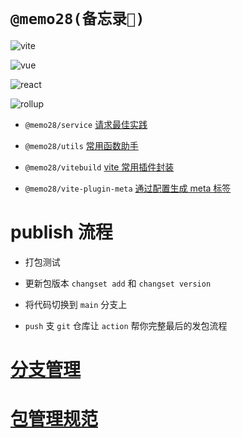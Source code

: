<!--
 * @Author: 邱狮杰
 * @Date: 2023-01-06 13:48:02
 * @LastEditTime: 2023-03-09 11:49:22
 * @Description:
 * @FilePath: /memo/README.md
-->

# `@memo28(备忘录📕)`

![vite](https://img.shields.io/badge/Vite-B73BFE?style=for-the-badge&logo=vite&logoColor=FFD62E)

![vue](https://img.shields.io/badge/Vue.js-35495E?style=for-the-badge&logo=vuedotjs&logoColor=4FC08D)

![react](https://img.shields.io/badge/React-20232A?style=for-the-badge&logo=react&logoColor=61DAFB)

![rollup](https://img.shields.io/badge/rollup%20js-EC4A3F?style=for-the-badge&logo=rollup.js&logoColor=white)

- `@memo28/service` [请求最佳实践](packages/service/README.md)

- `@memo28/utils` [常用函数助手](packages/utils/README.md)

- `@memo28/vitebuild` [vite 常用插件封装](packages/viteBuild/README.md)

- `@memo28/vite-plugin-meta` [通过配置生成 meta 标签](packages/vite-plugin-meta/README.md)

# publish 流程

- 打包测试

- 更新包版本 `changset add` 和 `changset version`

- 将代码切换到 `main` 分支上

- `push` 支 `git` 仓库让 `action` 帮你完整最后的发包流程

# [分支管理](/packages/docs/branchManagement.md)

# [包管理规范](/packages/docs/packagingSpecification.md)
